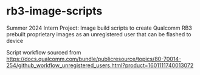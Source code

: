 # rb3-image-scripts
Summer 2024 Intern Project: Image build scripts to create Qualcomm RB3 prebuilt proprietary images as an unregistered user that can be flashed to device

Script workflow sourced from https://docs.qualcomm.com/bundle/publicresource/topics/80-70014-254/github_workflow_unregistered_users.html?product=1601111740013072
